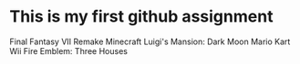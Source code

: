 # This is my first github assignment
Final Fantasy VII Remake
Minecraft
Luigi's Mansion: Dark Moon
Mario Kart Wii
Fire Emblem: Three Houses